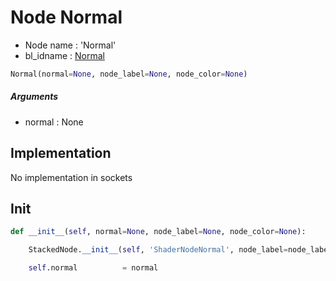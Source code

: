 # Node Normal

- Node name : 'Normal'
- bl_idname : [Normal](https://docs.blender.org/api/current/bpy.types.Normal.html)


``` python
Normal(normal=None, node_label=None, node_color=None)
```
##### Arguments

- normal : None

## Implementation

No implementation in sockets

## Init

``` python
def __init__(self, normal=None, node_label=None, node_color=None):

    StackedNode.__init__(self, 'ShaderNodeNormal', node_label=node_label, node_color=node_color)

    self.normal          = normal
```
